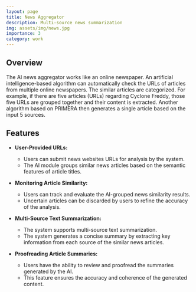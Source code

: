 ```yaml
---
layout: page
title: News Aggregator
description: Multi-source news summarization
img: assets/img/news.jpg
importance: 3
category: work
---
```


<h2>Overview</h2>
The AI news aggregator works like an online newspaper. An artificial intelligence-based algorithm can automatically check the URLs of articles from multiple online newspapers. The similar articles are categorized. For example, if there are five articles (URLs) regarding Cyclone Freddy, those five URLs are grouped together and their content is extracted. Another algorithm based on PRIMERA then generates a single article based on the input 5 sources.

<h2>Features</h2>

- **User-Provided URLs:**
  - Users can submit news websites URLs for analysis by the system.
  - The AI module groups similar news articles based on the semantic features of article titles.

- **Monitoring Article Similarity:**
  - Users can track and evaluate the AI-grouped news similarity results.
  - Uncertain articles can be discarded by users to refine the accuracy of the analysis.

- **Multi-Source Text Summarization:**
  - The system supports multi-source text summarization.
  - The system generates a concise summary by extracting key information from each source of the similar news articles.

- **Proofreading Article Summaries:**
  - Users have the ability to review and proofread the summaries generated by the AI.
  - This feature ensures the accuracy and coherence of the generated content.
